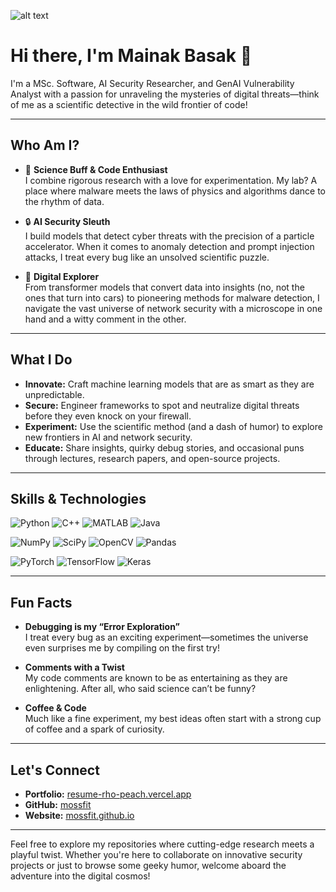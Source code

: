 ![alt text](https://user-images.githubusercontent.com/74038190/225813708-98b745f2-7d22-48cf-9150-083f1b00d6c9.gif)


# Hi there, I'm Mainak Basak 👋

I'm a MSc. Software, AI Security Researcher, and GenAI Vulnerability Analyst with a passion for unraveling the mysteries of digital threats—think of me as a scientific detective in the wild frontier of code!

---

## Who Am I?

- 🧪 **Science Buff & Code Enthusiast**  
  I combine rigorous research with a love for experimentation. My lab? A place where malware meets the laws of physics and algorithms dance to the rhythm of data.

- 🔒 **AI Security Sleuth**  
  I build models that detect cyber threats with the precision of a particle accelerator. When it comes to anomaly detection and prompt injection attacks, I treat every bug like an unsolved scientific puzzle.

- 🚀 **Digital Explorer**  
  From transformer models that convert data into insights (no, not the ones that turn into cars) to pioneering methods for malware detection, I navigate the vast universe of network security with a microscope in one hand and a witty comment in the other.

---

## What I Do

- **Innovate:** Craft machine learning models that are as smart as they are unpredictable.
- **Secure:** Engineer frameworks to spot and neutralize digital threats before they even knock on your firewall.
- **Experiment:** Use the scientific method (and a dash of humor) to explore new frontiers in AI and network security.
- **Educate:** Share insights, quirky debug stories, and occasional puns through lectures, research papers, and open-source projects.

---

## Skills & Technologies

![Python](https://img.shields.io/badge/Python-3776AB?style=for-the-badge&logo=python&logoColor=white)
![C++](https://img.shields.io/badge/C++-00599C?style=for-the-badge&logo=cplusplus&logoColor=white)
![MATLAB](https://img.shields.io/badge/MATLAB-0076A8?style=for-the-badge&logo=matlab&logoColor=white)
![Java](https://img.shields.io/badge/Java-ED8B00?style=for-the-badge&logo=java&logoColor=white)

![NumPy](https://img.shields.io/badge/NumPy-013243?style=for-the-badge&logo=numpy&logoColor=white)
![SciPy](https://img.shields.io/badge/SciPy-8CAAE6?style=for-the-badge&logo=scipy&logoColor=white)
![OpenCV](https://img.shields.io/badge/OpenCV-5C3EE8?style=for-the-badge&logo=opencv&logoColor=white)
![Pandas](https://img.shields.io/badge/Pandas-150458?style=for-the-badge&logo=pandas&logoColor=white)

![PyTorch](https://img.shields.io/badge/PyTorch-EE4C2C?style=for-the-badge&logo=pytorch&logoColor=white)
![TensorFlow](https://img.shields.io/badge/TensorFlow-FF6F00?style=for-the-badge&logo=tensorflow&logoColor=white)
![Keras](https://img.shields.io/badge/Keras-D00000?style=for-the-badge&logo=keras&logoColor=white)

---
## Fun Facts

- **Debugging is my “Error Exploration”**  
  I treat every bug as an exciting experiment—sometimes the universe even surprises me by compiling on the first try!

- **Comments with a Twist**  
  My code comments are known to be as entertaining as they are enlightening. After all, who said science can’t be funny?

- **Coffee & Code**  
  Much like a fine experiment, my best ideas often start with a strong cup of coffee and a spark of curiosity.

---

## Let's Connect

- **Portfolio:** [resume-rho-peach.vercel.app](https://resume-rho-peach.vercel.app/)
- **GitHub:** [mossfit](https://github.com/mossfit)
- **Website:** [mossfit.github.io](https://mossfit.github.io/)


---

Feel free to explore my repositories where cutting-edge research meets a playful twist. Whether you're here to collaborate on innovative security projects or just to browse some geeky humor, welcome aboard the adventure into the digital cosmos!


<!--
**mossfit/mossfit** is a ✨ _special_ ✨ repository because its `README.md` (this file) appears on your GitHub profile.

Here are some ideas to get you started:

- 🔭 I’m currently working on ...
- 🌱 I’m currently learning ...
- 👯 I’m looking to collaborate on ...
- 🤔 I’m looking for help with ...
- 💬 Ask me about ...
- 📫 How to reach me: ...
- 😄 Pronouns: ...
- ⚡ Fun fact: ...
-->
